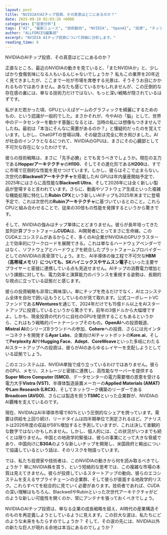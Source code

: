 ```yaml
---
layout: post
title: "NVIDIAのAIチップ投資、その真意はどこにあるのか？"
date: 2025-09-10 02:03:20 +0000
categories: ["投資分析"]
tags: ["AI", "最新ニュース", "技術動向", "NVIDIA", "OpenAI", "投資", "チップ"]
author: "ALLFORCES編集部"
excerpt: "NVIDIA AIチップ投資について詳細に分析します。"
reading_time: 8
---
```


NVIDIAのAIチップ投資、その真意はどこにあるのか？

正直なところ、最近のNVIDIAの動きを見ていると、「またNVIDIAか」と、少しばかり食傷気味になる人もいるんじゃないでしょうか？ 私もこの業界を20年近く見てきましたが、ここまで一社が市場を席巻する光景は、そうそうお目にかかれるものではありません。あなたも感じているかもしれませんが、この圧倒的な存在感の裏には、単なる技術力だけではない、もっと深い戦略が隠されているはずです。

私がまだ若かった頃、GPUといえばゲームのグラフィックを綺麗にするためのもの、という認識が一般的でした。まさかそれが、今やAIの「脳」として、世界中のデータセンターを動かす基盤になるとは、当時の私には想像もつきませんでしたね。最初は「本当にそんなに需要があるのか？」と懐疑的だったのを覚えています。しかし、ChatGPTの登場以降、その疑念は完全に吹き飛びました。AIが社会のインフラとなるにつれて、NVIDIAのGPUは、まさにその心臓部として不可欠な存在になったわけです。

彼らの技術戦略は、まさに「先手必勝」とでも言うべきでしょうか。現在の主力である**Hopperアーキテクチャ**の**H100**、そしてその進化形である**H200**は、すでに市場で圧倒的な性能を見せつけています。しかし、彼らはそこで止まらない。次世代の**Blackwellアーキテクチャ**を搭載したAI GPUは年内量産開始予定で、2025年にはさらに高性能な**Blackwell Ultra**、そして2026年には全く新しい製品が登場すると言われています。さらに、動画やソフトウェア生成といった複雑な機能処理に特化した**Rubin CPX**という新しいAIチップも2025年末までに登場予定で、これは次世代の**Rubinアーキテクチャ**に基づいているとのこと。これらCPUと組み合わせることで、従来の30倍もの性能を発揮するというから驚きです。

そして、NVIDIAの強みはチップ単体にとどまりません。彼らが長年培ってきた並列計算プラットフォーム**CUDA**は、AI開発者にとってまさに生命線。このCUDAエコシステムがあるからこそ、多くのAI企業がNVIDIAのGPUクラスター上で効率的にワークロードを展開できる。これは単なるハードウェアベンダーではなく、ソフトウェアとハードウェアを統合したプラットフォームプロバイダーとしてのNVIDIAの真骨頂でしょう。また、AI半導体の後工程で不可欠な**HBM（高帯域メモリ）**についても、**SKハイニックス**や**サムスン電子**といった主要サプライヤーと密接に連携している点も見逃せません。AIチップの消費電力増加という課題に対しても、電力効率と演算能力のバランスを重視する姿勢は、長期的な視点に立っている証拠だと感じます。

彼らの投資戦略も非常に興味深い。単にチップを売るだけでなく、AIエコシステム全体を自社で囲い込もうとしているのが見て取れます。公式コーポレートVCファンドである**NVentures**を通じて、2024年だけでも15億ドル以上をAIスタートアップに投資しているというから驚きです。前年の3億ドルから大幅増ですよ。しかも、現金投資の代わりに自社のGPUを提供することもあるというから、これはもう戦略的パートナーシップそのもの。**OpenAI**への投資報道、**Mistral AI**のシリーズBラウンドへの参加、**Cohere**への投資、さらには光インターコネクトを開発する**Ayar Labs**、企業向けAIチャットボットの**Kore.ai**、そして**Perplexity AI**や**Hugging Face**、**Adept**、**CoreWeave**といった多岐にわたるAIスタートアップへの投資は、彼らがAIのあらゆるレイヤーを支配しようとしている証拠でしょう。

このエコシステムは、NVIDIA単独で成り立っているわけではありません。彼らのGPU、メモリ、ストレージと密接に連携し、高性能なサーバーを提供する**Super Micro Computer (SMCI)**、データセンターの電力需要増の恩恵を受ける電力大手**Vistra (VST)**、半導体製造装置メーカーの**Applied Materials (AMAT)**や**Lam Research (LRCX)**、そしてネットワーク構築のリーダーである**Broadcom (AVGO)**、さらには製造を担う**TSMC**といった企業群が、NVIDIAのAI覇権を支えているのです。

現在、NVIDIAはAI半導体市場で80%という圧倒的なシェアを誇っています。需要は供給を上回り続け、リードタイムは四半期単位で測定されるほど。アナリストは2026年度の収益が58%増加すると予測していますが、これは決して楽観的な数字ではないかもしれません。しかし、個人的には、この状況がいつまでも続くとは限りません。中国との地政学的緊張は、彼らの事業にとって大きな脅威であり、中国向けに**B30A**のような新しいチップを開発し、米国政府と輸出について協議しているという話は、そのリスクを物語っています。

では、私たち投資家や技術者は、このNVIDIAの動きから何を読み取るべきでしょうか？ 単にNVIDIA株を買う、という短絡的な思考では、この複雑な市場の本質は見えてきません。彼らが投資しているスタートアップの動向、彼らのエコシステムを支えるサプライチェーンの企業群、そして彼らが直面する地政学的リスク。これらすべてを総合的に見ていく必要があります。技術者であれば、CUDAの深い理解はもちろん、BlackwellやRubinといった次世代アーキテクチャがどのような新しい可能性を開くのか、常にアンテナを張っておくべきでしょう。

NVIDIAのAIチップ投資は、単なる企業の成長戦略を超え、AI時代の産業構造そのものを再定義しようとしているように見えます。この巨大な波は、私たちにどのような未来をもたらすのでしょうか？ そして、その波の先には、NVIDIA以外の新たな巨人が現れる余地は本当にあるのでしょうか？


